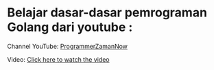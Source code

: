# Belajar dasar-dasar pemrograman Golang dari youtube :

Channel YouTube: [ProgrammerZamanNow](https://www.youtube.com/@ProgrammerZamanNow)

Video: [Click here to watch the video](https://youtu.be/IO_vkyJnMas?list=PL-CtdCApEFH-0i9dzMzLw6FKVrFWv3QvQ)